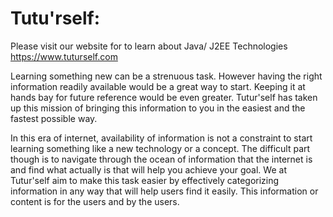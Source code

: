 # Tutu'rself:

Please visit our website for to learn about Java/ J2EE Technologies
https://www.tuturself.com

Learning something new can be a strenuous task. However having the right information readily available would be a great way to start. Keeping it at hands bay for future reference would be even greater. Tutur'self has taken up this mission of bringing this information to you in the easiest and the fastest possible way.

In this era of internet, availability of information is not a constraint to start learning something like a new technology or a concept. The difficult part though is to navigate through the ocean of information that the internet is and find what actually is that will help you achieve your goal. We at Tutur'self aim to make this task easier by effectively categorizing information in any way that will help users find it easily. This information or content is for the users and by the users.
